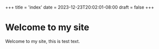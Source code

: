 +++
title = 'index'
date = 2023-12-23T20:02:01-08:00
draft = false
+++
# Welcome to my site
Welcome to my site, this is test text.